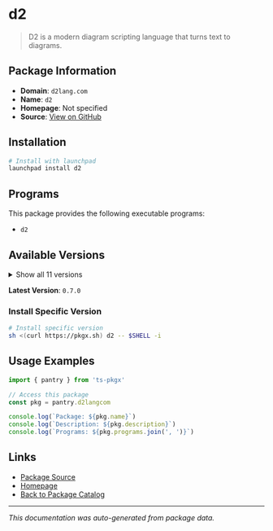 # d2

> D2 is a modern diagram scripting language that turns text to diagrams.

## Package Information

- **Domain**: `d2lang.com`
- **Name**: `d2`
- **Homepage**: Not specified
- **Source**: [View on GitHub](https://github.com/pkgxdev/pantry/tree/main/projects/d2lang.com/package.yml)

## Installation

```bash
# Install with launchpad
launchpad install d2
```

## Programs

This package provides the following executable programs:

- `d2`

## Available Versions

<details>
<summary>Show all 11 versions</summary>

- `0.7.0`, `0.6.9`, `0.6.8`, `0.6.7`, `0.6.6`
- `0.6.5`, `0.6.4`, `0.6.3`, `0.6.2`, `0.6.1`
- `0.6.0`

</details>

**Latest Version**: `0.7.0`

### Install Specific Version

```bash
# Install specific version
sh <(curl https://pkgx.sh) d2 -- $SHELL -i
```

## Usage Examples

```typescript
import { pantry } from 'ts-pkgx'

// Access this package
const pkg = pantry.d2langcom

console.log(`Package: ${pkg.name}`)
console.log(`Description: ${pkg.description}`)
console.log(`Programs: ${pkg.programs.join(', ')}`)
```

## Links

- [Package Source](https://github.com/pkgxdev/pantry/tree/main/projects/d2lang.com/package.yml)
- [Homepage](#)
- [Back to Package Catalog](../package-catalog.md)

---

*This documentation was auto-generated from package data.*
